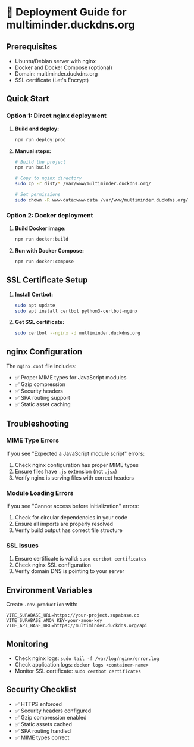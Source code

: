 # 🚀 Deployment Guide for multiminder.duckdns.org

## Prerequisites

- Ubuntu/Debian server with nginx
- Docker and Docker Compose (optional)
- Domain: multiminder.duckdns.org
- SSL certificate (Let's Encrypt)

## Quick Start

### Option 1: Direct nginx deployment

1. **Build and deploy:**

   ```bash
   npm run deploy:prod
   ```

2. **Manual steps:**

   ```bash
   # Build the project
   npm run build

   # Copy to nginx directory
   sudo cp -r dist/* /var/www/multiminder.duckdns.org/

   # Set permissions
   sudo chown -R www-data:www-data /var/www/multiminder.duckdns.org/
   ```

### Option 2: Docker deployment

1. **Build Docker image:**

   ```bash
   npm run docker:build
   ```

2. **Run with Docker Compose:**
   ```bash
   npm run docker:compose
   ```

## SSL Certificate Setup

1. **Install Certbot:**

   ```bash
   sudo apt update
   sudo apt install certbot python3-certbot-nginx
   ```

2. **Get SSL certificate:**
   ```bash
   sudo certbot --nginx -d multiminder.duckdns.org
   ```

## nginx Configuration

The `nginx.conf` file includes:

- ✅ Proper MIME types for JavaScript modules
- ✅ Gzip compression
- ✅ Security headers
- ✅ SPA routing support
- ✅ Static asset caching

## Troubleshooting

### MIME Type Errors

If you see "Expected a JavaScript module script" errors:

1. Check nginx configuration has proper MIME types
2. Ensure files have `.js` extension (not `.jsx`)
3. Verify nginx is serving files with correct headers

### Module Loading Errors

If you see "Cannot access before initialization" errors:

1. Check for circular dependencies in your code
2. Ensure all imports are properly resolved
3. Verify build output has correct file structure

### SSL Issues

1. Ensure certificate is valid: `sudo certbot certificates`
2. Check nginx SSL configuration
3. Verify domain DNS is pointing to your server

## Environment Variables

Create `.env.production` with:

```env
VITE_SUPABASE_URL=https://your-project.supabase.co
VITE_SUPABASE_ANON_KEY=your-anon-key
VITE_API_BASE_URL=https://multiminder.duckdns.org/api
```

## Monitoring

- Check nginx logs: `sudo tail -f /var/log/nginx/error.log`
- Check application logs: `docker logs <container-name>`
- Monitor SSL certificate: `sudo certbot certificates`

## Security Checklist

- ✅ HTTPS enforced
- ✅ Security headers configured
- ✅ Gzip compression enabled
- ✅ Static assets cached
- ✅ SPA routing handled
- ✅ MIME types correct
